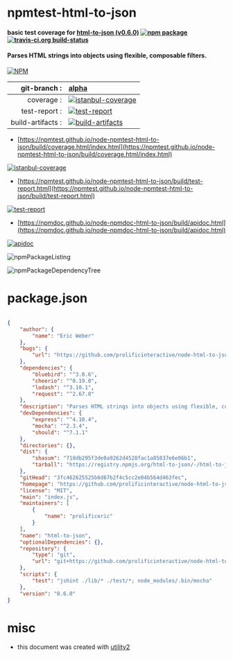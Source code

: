 # npmtest-html-to-json

#### basic test coverage for  [html-to-json (v0.6.0)](https://github.com/prolificinteractive/node-html-to-json#readme)  [![npm package](https://img.shields.io/npm/v/npmtest-html-to-json.svg?style=flat-square)](https://www.npmjs.org/package/npmtest-html-to-json) [![travis-ci.org build-status](https://api.travis-ci.org/npmtest/node-npmtest-html-to-json.svg)](https://travis-ci.org/npmtest/node-npmtest-html-to-json)

#### Parses HTML strings into objects using flexible, composable filters.

[![NPM](https://nodei.co/npm/html-to-json.png?downloads=true&downloadRank=true&stars=true)](https://www.npmjs.com/package/html-to-json)

| git-branch : | [alpha](https://github.com/npmtest/node-npmtest-html-to-json/tree/alpha)|
|--:|:--|
| coverage : | [![istanbul-coverage](https://npmtest.github.io/node-npmtest-html-to-json/build/coverage.badge.svg)](https://npmtest.github.io/node-npmtest-html-to-json/build/coverage.html/index.html)|
| test-report : | [![test-report](https://npmtest.github.io/node-npmtest-html-to-json/build/test-report.badge.svg)](https://npmtest.github.io/node-npmtest-html-to-json/build/test-report.html)|
| build-artifacts : | [![build-artifacts](https://npmtest.github.io/node-npmtest-html-to-json/glyphicons_144_folder_open.png)](https://github.com/npmtest/node-npmtest-html-to-json/tree/gh-pages/build)|

- [https://npmtest.github.io/node-npmtest-html-to-json/build/coverage.html/index.html](https://npmtest.github.io/node-npmtest-html-to-json/build/coverage.html/index.html)

[![istanbul-coverage](https://npmtest.github.io/node-npmtest-html-to-json/build/screenCapture.buildCi.browser.%252Ftmp%252Fbuild%252Fcoverage.lib.html.png)](https://npmtest.github.io/node-npmtest-html-to-json/build/coverage.html/index.html)

- [https://npmtest.github.io/node-npmtest-html-to-json/build/test-report.html](https://npmtest.github.io/node-npmtest-html-to-json/build/test-report.html)

[![test-report](https://npmtest.github.io/node-npmtest-html-to-json/build/screenCapture.buildCi.browser.%252Ftmp%252Fbuild%252Ftest-report.html.png)](https://npmtest.github.io/node-npmtest-html-to-json/build/test-report.html)

- [https://npmdoc.github.io/node-npmdoc-html-to-json/build/apidoc.html](https://npmdoc.github.io/node-npmdoc-html-to-json/build/apidoc.html)

[![apidoc](https://npmdoc.github.io/node-npmdoc-html-to-json/build/screenCapture.buildCi.browser.%252Ftmp%252Fbuild%252Fapidoc.html.png)](https://npmdoc.github.io/node-npmdoc-html-to-json/build/apidoc.html)

![npmPackageListing](https://npmtest.github.io/node-npmtest-html-to-json/build/screenCapture.npmPackageListing.svg)

![npmPackageDependencyTree](https://npmtest.github.io/node-npmtest-html-to-json/build/screenCapture.npmPackageDependencyTree.svg)



# package.json

```json

{
    "author": {
        "name": "Eric Weber"
    },
    "bugs": {
        "url": "https://github.com/prolificinteractive/node-html-to-json/issues"
    },
    "dependencies": {
        "bluebird": "^3.0.6",
        "cheerio": "^0.19.0",
        "lodash": "^3.10.1",
        "request": "^2.67.0"
    },
    "description": "Parses HTML strings into objects using flexible, composable filters.",
    "devDependencies": {
        "express": "^4.10.4",
        "mocha": "^2.3.4",
        "should": "^7.1.1"
    },
    "directories": {},
    "dist": {
        "shasum": "718db295f3de0a9262d4528fac1a85837e6e06b1",
        "tarball": "https://registry.npmjs.org/html-to-json/-/html-to-json-0.6.0.tgz"
    },
    "gitHead": "3fc462625525b6d67b2f4c5cc2e04b564d463fec",
    "homepage": "https://github.com/prolificinteractive/node-html-to-json#readme",
    "license": "MIT",
    "main": "index.js",
    "maintainers": [
        {
            "name": "prolificeric"
        }
    ],
    "name": "html-to-json",
    "optionalDependencies": {},
    "repository": {
        "type": "git",
        "url": "git+https://github.com/prolificinteractive/node-html-to-json.git"
    },
    "scripts": {
        "test": "jshint ./lib/* ./test/*; node_modules/.bin/mocha"
    },
    "version": "0.6.0"
}
```



# misc
- this document was created with [utility2](https://github.com/kaizhu256/node-utility2)
